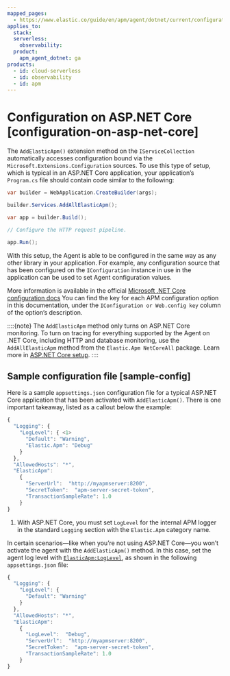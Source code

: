 ```yaml
---
mapped_pages:
  - https://www.elastic.co/guide/en/apm/agent/dotnet/current/configuration-on-asp-net-core.html
applies_to:
  stack:
  serverless:
    observability:
  product:
    apm_agent_dotnet: ga
products:
  - id: cloud-serverless
  - id: observability
  - id: apm
---
```


# Configuration on ASP.NET Core [configuration-on-asp-net-core]

The `AddElasticApm()` extension method on the `IServiceCollection` automatically accesses configuration bound via the `Microsoft.Extensions.Configuration` sources. To use this type of setup, which is typical in an ASP.NET Core application, your application’s `Program.cs` file should contain code similar to the following:

```csharp
var builder = WebApplication.CreateBuilder(args);

builder.Services.AddAllElasticApm();

var app = builder.Build();

// Configure the HTTP request pipeline.

app.Run();
```

With this setup, the Agent is able to be configured in the same way as any other library in your application. For example, any configuration source that has been configured on the `IConfiguration` instance in use in the application can be used to set Agent configuration values.

More information is available in the official [Microsoft .NET Core configuration docs](https://learn.microsoft.com/aspnet/core/fundamentals/configuration) You can find the key for each APM configuration option in this documentation, under the `IConfiguration or Web.config key` column of the option’s description.

::::{note}
The `AddElasticApm` method only turns on ASP.NET Core monitoring. To turn on tracing for everything supported by the Agent on .NET Core, including HTTP and database monitoring, use the `AddAllElasticApm` method from the `Elastic.Apm NetCoreAll` package. Learn more in [ASP.NET Core setup](/reference/setup-asp-net-core.md).
::::



## Sample configuration file [sample-config]

Here is a sample `appsettings.json` configuration file for a typical ASP.NET Core application that has been activated with `AddElasticApm()`. There is one important takeaway, listed as a callout below the example:

```js
{
  "Logging": {
    "LogLevel": { <1>
      "Default": "Warning",
      "Elastic.Apm": "Debug"
    }
  },
  "AllowedHosts": "*",
  "ElasticApm":
    {
      "ServerUrl":  "http://myapmserver:8200",
      "SecretToken":  "apm-server-secret-token",
      "TransactionSampleRate": 1.0
    }
}
```

1. With ASP.NET Core, you must set `LogLevel` for the internal APM logger in the standard `Logging` section with the `Elastic.Apm` category name.


In certain scenarios—​like when you’re not using ASP.NET Core—​you won’t activate the agent with the `AddElasticApm()` method. In this case, set the agent log level with [`ElasticApm:LogLevel`](/reference/config-supportability.md#config-log-level), as shown in the following `appsettings.json` file:

```js
{
  "Logging": {
    "LogLevel": {
      "Default": "Warning"
    }
  },
  "AllowedHosts": "*",
  "ElasticApm":
    {
      "LogLevel":  "Debug",
      "ServerUrl":  "http://myapmserver:8200",
      "SecretToken":  "apm-server-secret-token",
      "TransactionSampleRate": 1.0
    }
}
```

